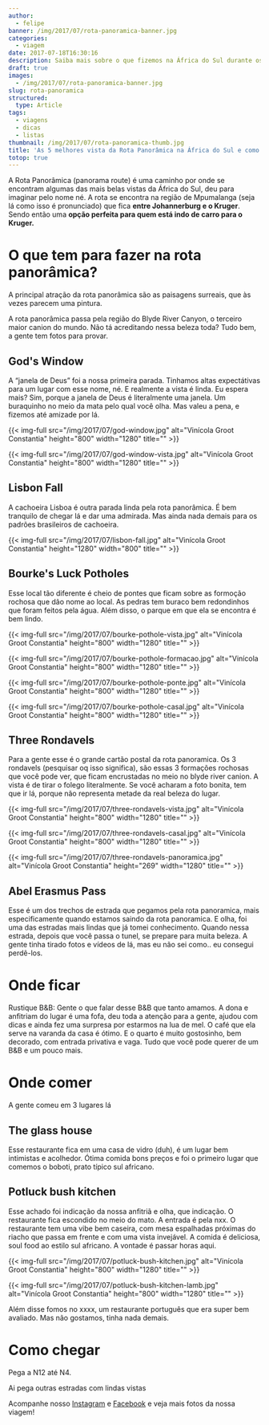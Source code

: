 ```yaml
---
author:
  - felipe
banner: /img/2017/07/rota-panoramica-banner.jpg
categories:
  - viagem
date: 2017-07-18T16:30:16
description: Saiba mais sobre o que fizemos na África do Sul durante os 20 dias que ficamos no país curtindo a nossa lua de mel
draft: true
images:
  - /img/2017/07/rota-panoramica-banner.jpg
slug: rota-panoramica
structured:
  type: Article
tags:
  - viagens
  - dicas
  - listas
thumbnail: /img/2017/07/rota-panoramica-thumb.jpg
title: 'As 5 melhores vista da Rota Panorâmica na África do Sul e como aproveitá-las'
totop: true
---
```


A Rota Panorâmica (panorama route) é uma caminho por onde se encontram algumas das mais belas vistas da África do Sul, deu para imaginar pelo nome  né. A rota se encontra na região de Mpumalanga (seja lá como isso é pronunciado) que fica **entre Johannerburg e o Kruger**. Sendo então uma **opção perfeita para quem está indo de carro para o Kruger.**



# O que tem para fazer na rota panorâmica?

A principal atração da rota panorâmica são as paisagens surreais, que às vezes parecem uma pintura.

A rota panorâmica passa pela região do Blyde River Canyon, o terceiro maior canion do mundo. Não tá acreditando nessa beleza toda? Tudo bem, a gente tem fotos para provar.

## God's Window
A “janela de Deus” foi a nossa primeira parada. Tinhamos altas expectátivas para um lugar com esse nome, né.
E realmente a vista é linda. Eu espera mais? Sim, porque a janela de Deus é literalmente uma janela. Um buraquinho no meio da mata pelo qual você olha. Mas valeu a pena, e fizemos até amizade por lá.

{{< img-full src="/img/2017/07/god-window.jpg" alt="Vinícola Groot Constantia"  height="800" width="1280" title="" >}}



{{< img-full src="/img/2017/07/god-window-vista.jpg" alt="Vinícola Groot Constantia"  height="800" width="1280" title="" >}}

## Lisbon Fall
A cachoeira Lisboa é outra parada linda pela rota panorâmica. É bem tranquilo de chegar lá e dar uma admirada. Mas ainda nada demais para os padrões brasileiros de cachoeira.

{{< img-full src="/img/2017/07/lisbon-fall.jpg" alt="Vinícola Groot Constantia"  height="1280" width="800" title="" >}}



## Bourke's Luck Potholes
Esse local tão diferente é cheio de pontes que ficam sobre as formoção rochosa que dão nome ao local. As pedras tem buraco bem redondinhos que foram feitos pela água.
Além disso, o parque em que ela se encontra é bem lindo.

{{< img-full src="/img/2017/07/bourke-pothole-vista.jpg" alt="Vinícola Groot Constantia"  height="800" width="1280" title="" >}}

{{< img-full src="/img/2017/07/bourke-pothole-formacao.jpg" alt="Vinícola Groot Constantia"  height="800" width="1280" title="" >}}

{{< img-full src="/img/2017/07/bourke-pothole-ponte.jpg" alt="Vinícola Groot Constantia"  height="800" width="1280" title="" >}}

{{< img-full src="/img/2017/07/bourke-pothole-casal.jpg" alt="Vinícola Groot Constantia"  height="800" width="1280" title="" >}}

## Three Rondavels
Para a gente esse é o grande cartão postal da rota panoramica. Os 3 rondavels (pesquisar oq isso significa), são essas 3 formações rochosas que você pode ver, que ficam encrustadas no meio no blyde river canion. A vista é de tirar o folego literalmente.
Se você acharam a foto bonita, tem que ir lá, porque não representa metade da real beleza do lugar.

{{< img-full src="/img/2017/07/three-rondavels-vista.jpg" alt="Vinícola Groot Constantia"  height="800" width="1280" title="" >}}

{{< img-full src="/img/2017/07/three-rondavels-casal.jpg" alt="Vinícola Groot Constantia"  height="800" width="1280" title="" >}}

{{< img-full src="/img/2017/07/three-rondavels-panoramica.jpg" alt="Vinícola Groot Constantia"  height="269" width="1280" title="" >}}

## Abel Erasmus Pass
Esse é um dos trechos de estrada que pegamos pela rota panoramica, mais especificamente quando estamos saindo da rota panoramica. E olha, foi uma das estradas mais lindas que já tomei conhecimento. Quando nessa estrada, depois que você passa o tunel, se prepare para muita beleza. A gente tinha tirado fotos e vídeos de lá, mas eu não sei como.. eu consegui perdê-los.

# Onde ficar
Rustique B&B: Gente o que falar desse B&B que tanto amamos. A dona e anfitriam do lugar é uma fofa, deu toda a atenção para a gente, ajudou com dicas e ainda fez uma surpresa por estarmos na lua de mel. O café que ela serve na varanda da casa é ótimo. E o quarto é muito gostosinho, bem decorado, com entrada privativa e vaga. Tudo que você pode querer de um B&B e um pouco mais.
# Onde comer
A gente comeu em 3 lugares lá 
## The glass house
Esse restaurante fica em uma casa de vidro (duh), é um lugar bem intimistas e acolhedor. 
Ótima comida bons preços e foi o primeiro lugar que comemos o boboti, prato típico sul africano.
## Potluck bush kitchen
Esse achado foi indicação da nossa anfitriã e olha, que indicação. O restaurante fica escondido no meio do mato. A entrada é pela nxx. O restaurante tem uma vibe bem caseira, com mesa espalhadas próximas do riacho que passa em frente e com uma vista invejável. 
A comida é deliciosa, soul food ao estilo sul africano. A vontade é passar horas aqui.

{{< img-full src="/img/2017/07/potluck-bush-kitchen.jpg" alt="Vinícola Groot Constantia"  height="800" width="1280" title="" >}}

{{< img-full src="/img/2017/07/potluck-bush-kitchen-lamb.jpg" alt="Vinícola Groot Constantia"  height="800" width="1280" title="" >}}

Além disse fomos no xxxx, um restaurante português que era super bem avaliado. Mas não gostamos, tinha nada demais.
# Como chegar

Pega a N12 até N4.

Ai pega outras estradas com lindas vistas

<amp-iframe src="https://www.google.com/maps/embed?pb=!1m52!1m12!1m3!1d464002.52609830216!2d30.470386116842167!3d-24.69184830750357!2m3!1f0!2f0!3f0!3m2!1i1024!2i768!4f13.1!4m37!3e0!4m5!1s0x1ec26307801ae4e1%3A0x37b2c654d9f4be4c!2sGraskop%2C+South+Africa!3m2!1d-24.9327665!2d30.844151999999998!4m5!1s0x1ec2611b1f8a85f5%3A0x7c147a09607c1a62!2sLisbon+Falls%2C+%C3%81frica+do+Sul!3m2!1d-24.8616869!2d30.835869199999998!4m5!1s0x1ec261fb6d6644cf%3A0x77a9ae51114d1ae5!2sGod&#39;s+Window%2C+Sabie%2C+Mpumalanga%2C+South+Africa!3m2!1d-24.876541!2d30.8887795!4m5!1s0x1ec2598ebd8346b7%3A0x5d7197fe25f3098!2sBourke&#39;s+Luck+Potholes%2C+%C3%81frica+do+Sul!3m2!1d-24.6727584!2d30.8070925!4m5!1s0x1ec25153d2b65c4d%3A0x8f4774bf89d825e8!2sThree+Rondavels+View+Point%2C+South+Africa!3m2!1d-24.5721968!2d30.798840499999997!4m5!1s0x1ec3b411efd9bdb5%3A0xdbfa76c0fffb4a9!2sJ.G.+Strijdomtunnel%2C+Burgersfort%2C+Limpopo%2C+South+Africa!3m2!1d-24.4514793!2d30.607565899999997!5e0!3m2!1sen!2sbr!4v1500589719771" width="400" height="300" layout="responsive"  sandbox="allow-scripts allow-same-origin allow-popups"  allowfullscreen  frameborder="0"></amp-iframe>

Acompanhe nosso [Instagram](https://www.instagram.com/casaldebacontudo/) e [Facebook](https://www.facebook.com/debacontudo) e veja mais fotos da nossa viagem!